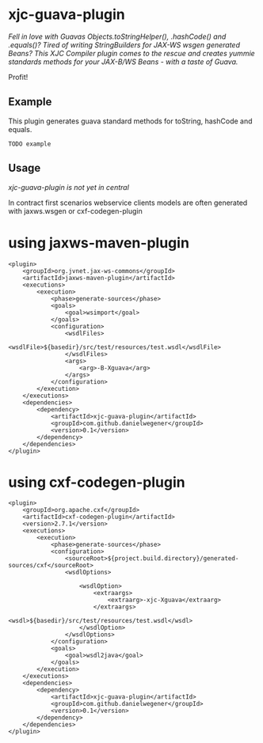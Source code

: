 xjc-guava-plugin
================

*Fell in love with Guavas Objects.toStringHelper(), .hashCode() and .equals()? Tired of writing StringBuilders for JAX-WS wsgen generated Beans? This XJC Compiler plugin comes to the rescue and creates yummie standards methods for your JAX-B/WS Beans - with a taste of Guava.*

Profit!

Example
---------------------
This plugin generates guava standard methods for toString, hashCode and equals.
```
TODO example
```


Usage
---------------------

*xjc-guava-plugin is not yet in central*

In contract first scenarios webservice clients models are often generated with jaxws.wsgen or cxf-codegen-plugin

# using jaxws-maven-plugin
```
<plugin>
    <groupId>org.jvnet.jax-ws-commons</groupId>
    <artifactId>jaxws-maven-plugin</artifactId>
    <executions>
        <execution>
            <phase>generate-sources</phase>
            <goals>
                <goal>wsimport</goal>
            </goals>
            <configuration>
                <wsdlFiles>
                    <wsdlFile>${basedir}/src/test/resources/test.wsdl</wsdlFile>
                </wsdlFiles>
                <args>
                    <arg>-B-Xguava</arg>
                </args>
            </configuration>
        </execution>
    </executions>
    <dependencies>
        <dependency>
            <artifactId>xjc-guava-plugin</artifactId>
            <groupId>com.github.danielwegener</groupId>
            <version>0.1</version>
        </dependency>
    </dependencies>
</plugin>
```

# using cxf-codegen-plugin

```
<plugin>
    <groupId>org.apache.cxf</groupId>
    <artifactId>cxf-codegen-plugin</artifactId>
    <version>2.7.1</version>
    <executions>
        <execution>
            <phase>generate-sources</phase>
            <configuration>
                <sourceRoot>${project.build.directory}/generated-sources/cxf</sourceRoot>
                <wsdlOptions>

                    <wsdlOption>
                        <extraargs>
                            <extraarg>-xjc-Xguava</extraarg>
                        </extraargs>
                        <wsdl>${basedir}/src/test/resources/test.wsdl</wsdl>
                    </wsdlOption>
                </wsdlOptions>
            </configuration>
            <goals>
                <goal>wsdl2java</goal>
            </goals>
        </execution>
    </executions>
    <dependencies>
        <dependency>
            <artifactId>xjc-guava-plugin</artifactId>
            <groupId>com.github.danielwegener</groupId>
            <version>0.1</version>
        </dependency>
    </dependencies>
</plugin>
```